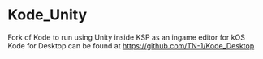 # Kode_Unity
Fork of Kode to run using Unity inside KSP as an ingame editor for kOS
Kode for Desktop can be found at https://github.com/TN-1/Kode_Desktop